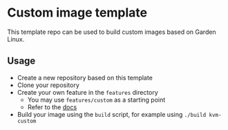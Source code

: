 # Custom image template

This template repo can be used to build custom images based on Garden Linux.

## Usage

- Create a new repository based on this template
- Clone your repository
- Create your own feature in the `features` directory
  - You may use `features/custom` as a starting point
  - Refer to the [docs](https://github.com/gardenlinux/builder/blob/main/docs/features.md)
- Build your image using the `build` script, for example using `./build kvm-custom`
